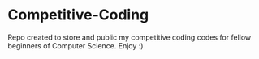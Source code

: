 # Competitive-Coding
Repo created to store and public my competitive coding codes for fellow beginners of Computer Science. Enjoy :)
